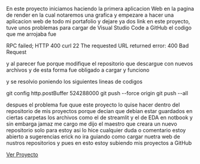 En este proyecto iniciamos haciendo la primera aplicacion Web en la pagina de render en la cual notaremos una grafica y empezare a hacer una aplicacion web de todo mi portafolio y dejare ya dos link en este proyecto, tuve unos problemas para cargar de Visual Studio Code a GitHub el codigo que me arrojaba fue 

RPC failed; HTTP 400 curl 22 The requested URL returned error: 400 Bad Request

y al parecer fue porque modifique el repositorio que descargue con nuevos archivos y de esta forma fue obligado a cargar y funciono

y se resolvio poniendo los siguientes lineas de codigos 

git config http.postBuffer 524288000 
git push --force origin 
git push --all

despues el problema fue quue este proyecto lo quise hacer dentro del repositorio de mis proyectos porque decian que debian estar guardados en ciertas carpetas los archivos como el de streamlit y el de EDA en notbook y sin embarga jamaz me cargo me dijo el maestro que creara un nuevo repositorio solo para estoy asi lo hice cualquier duda o comentario estoy abierto a sugerencias erick no ira guiando como cargar nuetra web de nustros repositorios y pues en esto estoy subiendo mis proyectos a GitHub

[Ver Proyecto](https://notebooks-o54z.onrender.com)